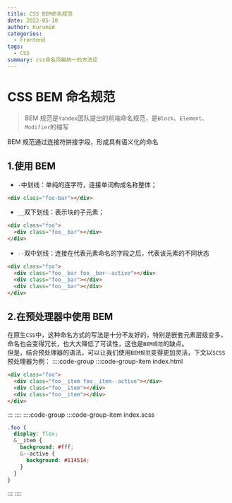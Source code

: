 ```yaml
---
title: CSS BEM命名规范
date: 2022-05-10
author: KurumiW
categories:
  - Frontend
tags:
  - CSS
summary: css命名风格统一的方法论
---
```


# CSS BEM 命名规范

> BEM 规范是`Yandex`团队提出的前端命名规范，是`Block`、`Element`、`Modifier`的缩写

BEM 规范通过连接符拼接字段，形成具有语义化的命名

## 1.使用 BEM

- `-`中划线：单纯的连字符，连接单词构成名称整体；

```html
<div class="foo-bar"></div>
```

- `__`双下划线：表示块的子元素；

```html
<div class="foo">
  <div class="foo__bar"></div>
</div>
```

- `--`双中划线：连接在代表元素命名的字段之后，代表该元素的不同状态

```html
<div class="foo">
  <div class="foo__bar foo__bar--active"></div>
  <div class="foo__bar"></div>
  <div class="foo__bar"></div>
</div>
```

## 2.在预处理器中使用 BEM

在原生`CSS`中，这种命名方式的写法是十分不友好的，特别是嵌套元素层级变多，命名也会变得冗长，也大大降低了可读性，这也是`BEM规范`的缺点。<br/>
但是，结合预处理器的语法，可以让我们使用`BEM规范`变得更加灵活，下文以`SCSS`预处理器为例：
::::code-group
:::code-group-item index.html

```html
<div class="foo">
  <div class="foo__item foo__item--active"></div>
  <div class="foo__item"></div>
  <div class="foo__item"></div>
</div>
```

:::
::::
::::code-group
:::code-group-item index.scss

```scss
.foo {
  display: flex;
  &__item {
    background: #fff;
    &--active {
      background: #114514;
    }
  }
}
```

:::
::::
